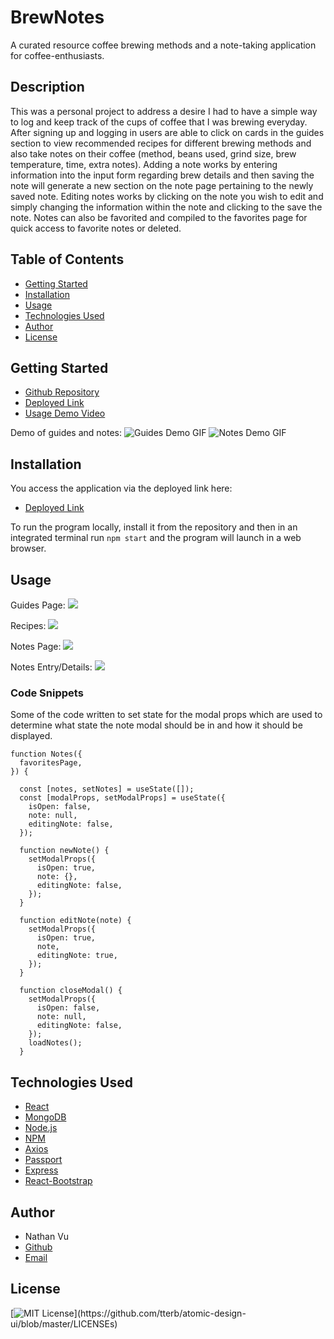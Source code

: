 # BrewNotes
A curated resource coffee brewing methods and a note-taking application for coffee-enthusiasts.

## Description
This was a personal project to address a desire I had to have a simple way to log and keep track of the cups of coffee that I was brewing everyday. After signing up and logging in users are able to click on cards in the guides section to view recommended recipes for different brewing methods and also take notes on their coffee (method, beans used, grind size, brew temperature, time, extra notes). Adding a note works by entering information into the input form regarding brew details and then saving the note will generate a new section on the note page pertaining to the newly saved note. Editing notes works by clicking on the note you wish to edit and simply changing the information within the note and clicking to the save the note. Notes can also be favorited and compiled to the favorites page for quick access to favorite notes or deleted.

## Table of Contents
* [Getting Started](#getting-started)
* [Installation](#installation)
* [Usage](#usage)
* [Technologies Used](#technologies-used)
* [Author](#author)
* [License](#license)

## Getting Started
* [Github Repository](https://github.com/nathanmvu/brew-notes)
* [Deployed Link](https://brewnotes.herokuapp.com/)
* [Usage Demo Video](https://drive.google.com/file/d/1xFScKjhdxmcCBwr5CxhvDfLU9La1qZeU/view)

Demo of guides and notes:
![Guides Demo GIF](./assets/demo1.gif)
![Notes Demo GIF](./assets/demo2.gif)

## Installation
You access the application via the deployed link here:
* [Deployed Link](https://brewnotes.herokuapp.com/)

To run the program locally, install it from the repository and then in an integrated terminal run
`npm start`
and the program will launch in a web browser. 

## Usage
Guides Page:
![](./assets/guidesPage.png)

Recipes: 
![](./assets/cardModal.png)

Notes Page:
![](./assets/savedNotes.png)

Notes Entry/Details:
![](./assets/noteModal.png)

### Code Snippets
Some of the code written to set state for the modal props which are used to determine what state the note modal should be in and how it should be displayed.
```
function Notes({
  favoritesPage,
}) {

  const [notes, setNotes] = useState([]);
  const [modalProps, setModalProps] = useState({
    isOpen: false,
    note: null,
    editingNote: false,
  });

  function newNote() {
    setModalProps({
      isOpen: true,
      note: {},
      editingNote: false,
    });
  }

  function editNote(note) {
    setModalProps({
      isOpen: true,
      note,
      editingNote: true,
    });
  }

  function closeModal() {
    setModalProps({
      isOpen: false,
      note: null,
      editingNote: false,
    });
    loadNotes();
  }
```

## Technologies Used
* [React](https://www.react.com/)
* [MongoDB](https://www.mongodb.com/)
* [Node.js](https://nodejs.org/en/)
* [NPM](https://www.npmjs.com/)
* [Axios](https://www.npmjs.com/package/axios/)
* [Passport](http://www.passportjs.org/)
* [Express](https://expressjs.com/)
* [React-Bootstrap](https://react-bootstrap.github.io/)

## Author
* Nathan Vu
* [Github](https://github.com/nathanmvu)
* [Email](mailto:nathanvu99@gmail.com)

## License
[![MIT License](https://img.shields.io/apm/l/atomic-design-ui.svg?)](https://github.com/tterb/atomic-design-ui/blob/master/LICENSEs)
